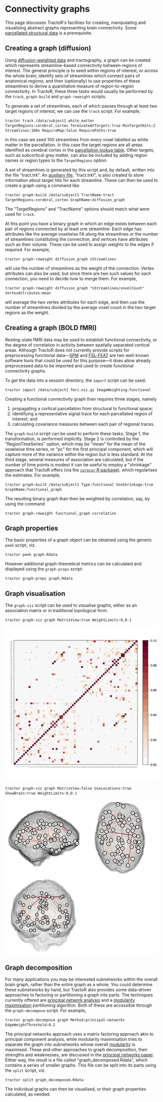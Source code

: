 # Connectivity graphs

This page discusses TractoR's facilities for creating, manipulating and visualising abstract graphs representing brain connectivity. Some [parcellated structural data](structural.html) is a prerequisite.

## Creating a graph (diffusion)

Using [diffusion-weighted data](diffusion-processing.html) and tractography, a graph can be created which represents streamline-based connectivity between regions of interest. The general principle is to seed within regions of interest, or across the whole brain; identify sets of streamlines which connect pairs of anatomical regions; and then (optionally) to use properties of these streamlines to derive a quantitative measure of region-to-region connectivity. In TractoR, these three tasks would usually be performed by the `track`, `graph-build` and `graph-reweight` scripts.

To generate a set of streamlines, each of which passes through at least two target regions of interest, we can use the `track` script. For example,

    tractor track /data/subject1 white_matter TargetRegions:cerebral_cortex TerminateAtTargets:true MinTargetHits:2 Streamlines:100x RequireMap:false RequirePaths:true

In this case we seed 100 streamlines from every voxel labelled as white matter in the parcellation. In this case the target regions are all areas identified as cerebral cortex in the [parcellation lookup table](structural.html). Other targets, such as subcortical grey matter, can also be included by adding region names or region types to the `TargetRegions` option.

A set of streamlines is generated by this script and, by default, written into the file "tract.trk". An [auxiliary file](conventions.html#file-types), "tract.trkl", is also created to store information about target hits for each streamline. These can then be used to create a graph using a command like

    tractor graph-build /data/subject1 TractName:tract TargetRegions:cerebral_cortex GraphName:diffusion_graph

The "TargetRegions" and "TractName" options should match what were used for `track`.

At this point you have a binary graph in which an edge exists between each pair of regions connected by at least one streamline. Each edge has attributes like the average voxelwise FA along the streamlines or the number of streamlines constituting the connection, and vertices have attributes such as their volume. These can be used to assign weights to the edges if required. For example,

    tractor graph-reweight diffusion_graph nStreamlines

will use the number of streamlines as the weight of the connection. Vertex attributes can also be used, but since there are two such values for each connection, you need to decide how to merge them. For example,

    tractor graph-reweight diffusion_graph "nStreamlines/voxelCount" VertexAttributes:mean

will average the two vertex attributes for each edge, and then use the number of streamlines divided by the average voxel count in the two target regions as the weight.

## Creating a graph (BOLD fMRI)

Resting-state fMRI data may be used to establish functional connectivity, or the degree of correlation in activity between spatially separated cortical areas. Although TractoR does not currently provide scripts for preprocessing functional data—[SPM](http://www.fil.ion.ucl.ac.uk/spm/) and [FSL-FEAT](http://fsl.fmrib.ox.ac.uk/fsl/fslwiki/FEAT) are two well-known software tools that could be used for this purpose—it does allow already preprocessed data to be imported and used to create functional connectivity graphs.

To get the data into a session directory, the `import` script can be used:

    tractor import /data/subject1 fmri.nii.gz ImageWeighting:functional

Creating a functional connectivity graph then requires three stages, namely

1. propagating a cortical parcellation from structural to functional space;
2. identifying a representative signal trace for each parcellated region of interest; and
3. calculating covariance measures between each pair of regional traces.

The `graph-build` script can be used to perform these tasks. Stage 1, the transformation, is performed implicitly. Stage 2 is controlled by the "RegionTimeSeries" option, which may be "mean" for the mean of the voxelwise time series, or "pc" for the first principal component, which will capture more of the variance within the region but is less standard. At the third stage, several measures of association are calculated, but if the number of time points is modest it can be useful to employ a "shrinkage" approach that TractoR offers (via the [`corpcor` R package](http://strimmerlab.org/software/corpcor/)), which regularises the estimates. For example,

    tractor graph-build /data/subject1 Type:functional UseShrinkage:true GraphName:functional_graph

The resulting binary graph than then be weighted by correlation, say, by using the command

    tractor graph-reweight functional_graph correlation

## Graph properties

The basic properties of a graph object can be obtained using the generic `peek` script, viz.

    tractor peek graph.Rdata

However additional graph-theoretical metrics can be calculated and displayed using the `graph-props` script:

    tractor graph-props graph.Rdata

## Graph visualisation

The `graph-viz` script can be used to visualise graphs, either as an association matrix or in traditional topological form.

    tractor graph-viz graph MatrixView:true WeightLimits:0,0.1

![Graph shown as association matrix](graph-matrix.png)

    tractor graph-viz graph MatrixView:false UseLocations:true ShowBrain:true WeightLimits:0,0.1

![Graph shown topologically on brain](graph-brain.png)

## Graph decomposition

For many applications you may be interested subnetworks within the overall brain graph, rather than the entire graph as a whole. You could determine these subnetworks by hand, but TractoR also provides some data-driven approaches to factoring or partitioning a graph into parts. The techniques currently offered are [principal network analysis](http://dx.doi.org/10.1371/journal.pone.0060997) and a [modularity maximisation](http://dx.doi.org/10.1073/pnas.0601602103) partitioning algorithm. Both of these are accessible through the `graph-decompose` script. For example,

    tractor graph-decompose graph Method:principal-networks EdgeWeightThreshold:0.2

The principal networks approach uses a matrix factoring approach akin to principal component analysis, while modularity maximisation tries to separate the graph into subnetworks whose overall [modularity](https://en.wikipedia.org/wiki/Modularity_(networks)) is maximised. These and other approaches to graph decomposition, their strengths and weaknesses, are discussed in the [principal networks paper](http://dx.doi.org/10.1371/journal.pone.0060997). Either way, the result is a file called "graph_decomposed.Rdata", which contains a series of smaller graphs. This file can be split into its parts using the `split` script, viz.

    tractor split graph_decomposed.Rdata

The individual graphs can then be visualised, or their graph properties calculated, as needed.
